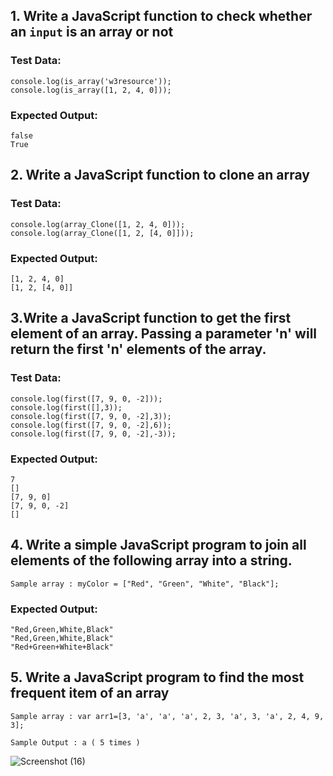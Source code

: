 ## 1. Write a JavaScript function to check whether an `input` is an array or not

### Test Data:

```
console.log(is_array('w3resource'));
console.log(is_array([1, 2, 4, 0]));
```

### Expected Output:

```
false
True
```

## 2. Write a JavaScript function to clone an array

### Test Data:

```
console.log(array_Clone([1, 2, 4, 0]));
console.log(array_Clone([1, 2, [4, 0]]));
```

### Expected Output:

```
[1, 2, 4, 0]
[1, 2, [4, 0]]
```

## 3.Write a JavaScript function to get the first element of an array. Passing a parameter 'n' will return the first 'n' elements of the array.

### Test Data:

```
console.log(first([7, 9, 0, -2]));
console.log(first([],3));
console.log(first([7, 9, 0, -2],3));
console.log(first([7, 9, 0, -2],6));
console.log(first([7, 9, 0, -2],-3));
```

### Expected Output:

```
7
[]
[7, 9, 0]
[7, 9, 0, -2]
[]
```

## 4. Write a simple JavaScript program to join all elements of the following array into a string.

`Sample array : myColor = ["Red", "Green", "White", "Black"];`

### Expected Output:

```
"Red,Green,White,Black"
"Red,Green,White,Black"
"Red+Green+White+Black"
```

## 5. Write a JavaScript program to find the most frequent item of an array

`Sample array : var arr1=[3, 'a', 'a', 'a', 2, 3, 'a', 3, 'a', 2, 4, 9, 3];`

```
Sample Output : a ( 5 times )
```

![Screenshot (16)](https://user-images.githubusercontent.com/60287642/124759195-3c450c80-dee4-11eb-8021-0ec46c3a248a.png)
